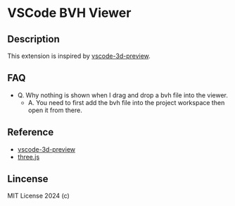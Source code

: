 # VSCode BVH Viewer

## Description

This extension is inspired by [vscode-3d-preview](https://github.com/tatsy/vscode-3d-preview).

## FAQ

* Q. Why nothing is shown when I drag and drop a bvh file into the viewer.
    * A. You need to first add the bvh file into the project workspace then open it from there.

## Reference

* [vscode-3d-preview](https://github.com/tatsy/vscode-3d-preview)
* [three.js](https://threejs.org/)

## Lincense

MIT License 2024 (c)
